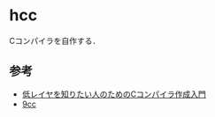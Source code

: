# hcc
Cコンパイラを自作する．
## 参考
- [低レイヤを知りたい人のためのCコンパイラ作成入門](https://www.sigbus.info/compilerbook)
- [9cc](https://github.com/rui314/9cc)
